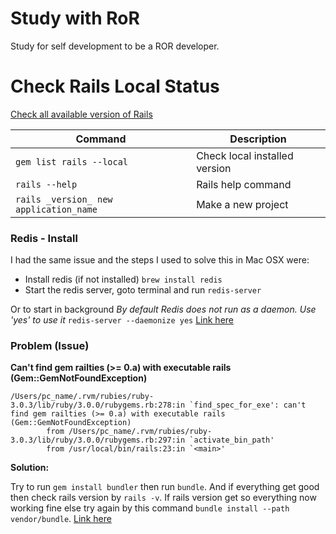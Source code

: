 # Study with RoR
Study for self development to be a ROR developer.

# Check Rails Local Status

[Check all available version of Rails](https://rubygems.org/gems/rails/versions)

| Command | Description |
| ------ | ------ |
| `gem list rails --local` | Check local installed version |
| `rails --help` | Rails help command |
| `rails _version_ new application_name` | Make a new project |

### Redis - Install
I had the same issue and the steps I used to solve this in Mac OSX were:
 - Install redis (if not installed) `brew install redis`
 - Start the redis server, goto terminal and run `redis-server`
 
Or to start in background *By default Redis does not run as a daemon. Use 'yes' to use it*
`redis-server --daemonize yes` [Link here](https://stackoverflow.com/questions/36155607/error-connecting-to-redis-on-127-0-0-16379-errnoeconnrefused-wercker)
 

### Problem (Issue)

**Can't find gem railties (>= 0.a) with executable rails (Gem::GemNotFoundException)**
```
/Users/pc_name/.rvm/rubies/ruby-3.0.3/lib/ruby/3.0.0/rubygems.rb:278:in `find_spec_for_exe': can't find gem railties (>= 0.a) with executable rails (Gem::GemNotFoundException)
        from /Users/pc_name/.rvm/rubies/ruby-3.0.3/lib/ruby/3.0.0/rubygems.rb:297:in `activate_bin_path'
        from /usr/local/bin/rails:23:in `<main>'
```

**Solution:**

Try to run `gem install bundler` then run `bundle`. And if everything get good then check rails version by `rails -v`. If rails version get so everything now working fine else try again by this command `bundle install --path vendor/bundle`. [Link here](https://stackoverflow.com/questions/52051122/cant-find-gem-railties-0-a-with-executable-rails-gemgemnotfoundexceptio)

